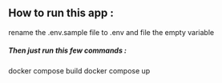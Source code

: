 ## How to run this app :
rename the .env.sample file to .env and file the empty variable

##### Then just run this few commands :
docker compose build
docker compose up